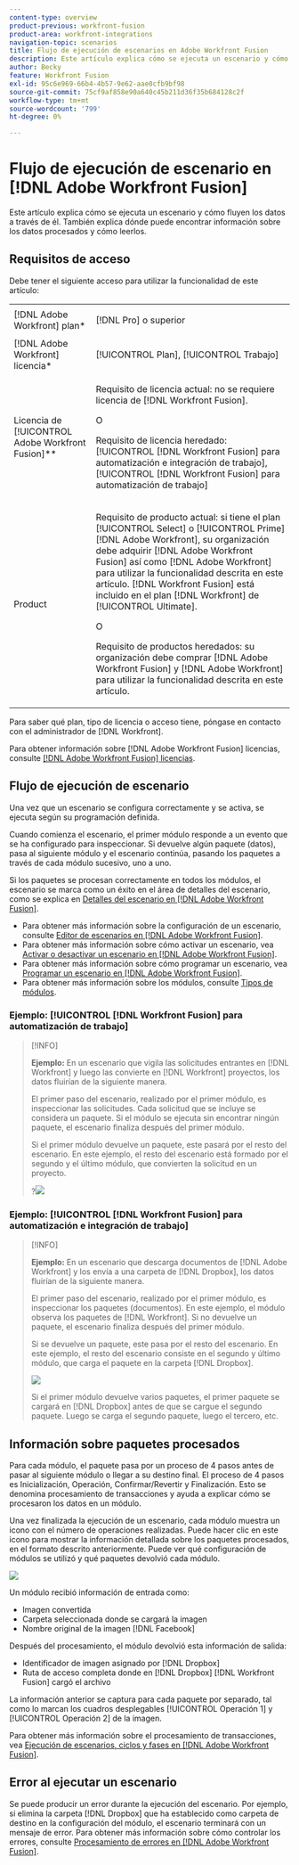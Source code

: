 ```yaml
---
content-type: overview
product-previous: workfront-fusion
product-area: workfront-integrations
navigation-topic: scenarios
title: Flujo de ejecución de escenarios en Adobe Workfront Fusion
description: Este artículo explica cómo se ejecuta un escenario y cómo fluyen los datos a través de él. También explica dónde puede encontrar información sobre los datos procesados y cómo leerlos.
author: Becky
feature: Workfront Fusion
exl-id: 95c6e969-66b4-4b57-9e62-aae0cfb9bf98
source-git-commit: 75cf9af858e90a640c45b211d36f35b684128c2f
workflow-type: tm+mt
source-wordcount: '799'
ht-degree: 0%

---
```


# Flujo de ejecución de escenario en [!DNL Adobe Workfront Fusion]

Este artículo explica cómo se ejecuta un escenario y cómo fluyen los datos a través de él. También explica dónde puede encontrar información sobre los datos procesados y cómo leerlos.

## Requisitos de acceso

Debe tener el siguiente acceso para utilizar la funcionalidad de este artículo:

<table style="table-layout:auto"> 
 <col> 
 <col> 
 <tbody> 
  <tr> 
    <td role="rowheader">[!DNL Adobe Workfront] plan*</td> 
   <td> <p>[!DNL Pro] o superior</p> </td> 
  </tr> 
  <tr data-mc-conditions=""> 
   <td role="rowheader">[!DNL Adobe Workfront] licencia*</td> 
   <td> <p>[!UICONTROL Plan], [!UICONTROL Trabajo]</p> </td> 
  </tr> 
  <tr> 
   <td role="rowheader">Licencia de [!UICONTROL Adobe Workfront Fusion]**</td> 
   <td>
   <p>Requisito de licencia actual: no se requiere licencia de [!DNL Workfront Fusion].</p>
   <p>O</p>
   <p>Requisito de licencia heredado: [!UICONTROL [!DNL Workfront Fusion] para automatización e integración de trabajo], [!UICONTROL [!DNL Workfront Fusion] para automatización de trabajo]</p>
   </td> 
  </tr> 
  <tr> 
   <td role="rowheader">Product</td> 
   <td>
   <p>Requisito de producto actual: si tiene el plan [!UICONTROL Select] o [!UICONTROL Prime] [!DNL Adobe Workfront], su organización debe adquirir [!DNL Adobe Workfront Fusion] así como [!DNL Adobe Workfront] para utilizar la funcionalidad descrita en este artículo. [!DNL Workfront Fusion] está incluido en el plan [!DNL Workfront] de [!UICONTROL Ultimate].</p>
   <p>O</p>
   <p>Requisito de productos heredados: su organización debe comprar [!DNL Adobe Workfront Fusion] y [!DNL Adobe Workfront] para utilizar la funcionalidad descrita en este artículo.</p>
   </td> 
  </tr> 
 </tbody> 
</table>

Para saber qué plan, tipo de licencia o acceso tiene, póngase en contacto con el administrador de [!DNL Workfront].

Para obtener información sobre [!DNL Adobe Workfront Fusion] licencias, consulte [[!DNL Adobe Workfront Fusion] licencias](../../workfront-fusion/get-started/license-automation-vs-integration.md).

## Flujo de ejecución de escenario

Una vez que un escenario se configura correctamente y se activa, se ejecuta según su programación definida.

Cuando comienza el escenario, el primer módulo responde a un evento que se ha configurado para inspeccionar. Si devuelve algún paquete (datos), pasa al siguiente módulo y el escenario continúa, pasando los paquetes a través de cada módulo sucesivo, uno a uno.

Si los paquetes se procesan correctamente en todos los módulos, el escenario se marca como un éxito en el área de detalles del escenario, como se explica en [Detalles del escenario en [!DNL Adobe Workfront Fusion]](../../workfront-fusion/scenarios/scenario-detail.md).

* Para obtener más información sobre la configuración de un escenario, consulte [Editor de escenarios en [!DNL Adobe Workfront Fusion]](../../workfront-fusion/scenarios/scenario-editor.md).
* Para obtener más información sobre cómo activar un escenario, vea [Activar o desactivar un escenario en [!DNL Adobe Workfront Fusion]](../../workfront-fusion/scenarios/activate-or-inactivate-scenario.md).
* Para obtener más información sobre cómo programar un escenario, vea [Programar un escenario en [!DNL Adobe Workfront Fusion]](../../workfront-fusion/scenarios/schedule-a-scenario.md).
* Para obtener más información sobre los módulos, consulte [Tipos de módulos](../../workfront-fusion/modules/module-types.md).

### Ejemplo: [!UICONTROL [!DNL Workfront Fusion] para automatización de trabajo]

>[!INFO]
>
>**Ejemplo:** En un escenario que vigila las solicitudes entrantes en [!DNL Workfront] y luego las convierte en [!DNL Workfront] proyectos, los datos fluirían de la siguiente manera.
>
>El primer paso del escenario, realizado por el primer módulo, es inspeccionar las solicitudes. Cada solicitud que se incluye se considera un paquete. Si el módulo se ejecuta sin encontrar ningún paquete, el escenario finaliza después del primer módulo.
>
>Si el primer módulo devuelve un paquete, este pasará por el resto del escenario. En este ejemplo, el resto del escenario está formado por el segundo y el último módulo, que convierten la solicitud en un proyecto.
>
>?![](assets/example-execution-flow-wf-only-350x157.png)

### Ejemplo: [!UICONTROL [!DNL Workfront Fusion] para automatización e integración de trabajo]

>[!INFO]
>
>**Ejemplo:** En un escenario que descarga documentos de [!DNL Adobe Workfront] y los envía a una carpeta de [!DNL Dropbox], los datos fluirían de la siguiente manera.
>
>El primer paso del escenario, realizado por el primer módulo, es inspeccionar los paquetes (documentos). En este ejemplo, el módulo observa los paquetes de [!DNL Workfront]. Si no devuelve un paquete, el escenario finaliza después del primer módulo.
>
>Si se devuelve un paquete, este pasa por el resto del escenario. En este ejemplo, el resto del escenario consiste en el segundo y último módulo, que carga el paquete en la carpeta [!DNL Dropbox].
>
>![](assets/example-wf-dropbox-scen-execution-flow-350x202.png)
>
>Si el primer módulo devuelve varios paquetes, el primer paquete se cargará en [!DNL Dropbox] antes de que se cargue el segundo paquete. Luego se carga el segundo paquete, luego el tercero, etc.

## Información sobre paquetes procesados

Para cada módulo, el paquete pasa por un proceso de 4 pasos antes de pasar al siguiente módulo o llegar a su destino final. El proceso de 4 pasos es Inicialización, Operación, Confirmar/Revertir y Finalización. Esto se denomina procesamiento de transacciones y ayuda a explicar cómo se procesaron los datos en un módulo.

Una vez finalizada la ejecución de un escenario, cada módulo muestra un icono con el número de operaciones realizadas. Puede hacer clic en este icono para mostrar la información detallada sobre los paquetes procesados, en el formato descrito anteriormente. Puede ver qué configuración de módulos se utilizó y qué paquetes devolvió cada módulo.

![](assets/info-processed-bundles-350x396.png)

Un módulo recibió información de entrada como:

* Imagen convertida
* Carpeta seleccionada donde se cargará la imagen
* Nombre original de la imagen [!DNL Facebook]

Después del procesamiento, el módulo devolvió esta información de salida:

* Identificador de imagen asignado por [!DNL Dropbox]
* Ruta de acceso completa donde en [!DNL Dropbox] [!DNL Workfront Fusion] cargó el archivo

La información anterior se captura para cada paquete por separado, tal como lo marcan los cuadros desplegables [!UICONTROL Operación 1] y [!UICONTROL Operación 2] de la imagen.

Para obtener más información sobre el procesamiento de transacciones, vea [Ejecución de escenarios, ciclos y fases en [!DNL Adobe Workfront Fusion]](../../workfront-fusion/scenarios/scenario-execution-cycles-phases.md).

## Error al ejecutar un escenario

Se puede producir un error durante la ejecución del escenario. Por ejemplo, si elimina la carpeta [!DNL Dropbox] que ha establecido como carpeta de destino en la configuración del módulo, el escenario terminará con un mensaje de error. Para obtener más información sobre cómo controlar los errores, consulte [Procesamiento de errores en [!DNL Adobe Workfront Fusion]](../../workfront-fusion/errors/error-processing.md).
